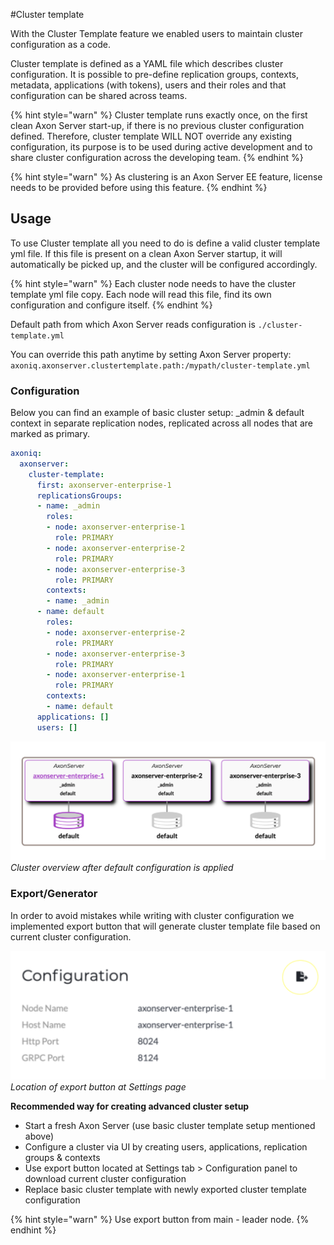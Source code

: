 #Cluster template

With the Cluster Template feature we enabled users to maintain cluster configuration as a code.

Cluster template is defined as a YAML file which describes cluster configuration. It is possible to pre-define replication groups, contexts, metadata, applications (with tokens), users and their roles and that configuration can be shared across teams.

{% hint style="warn" %}
Cluster template runs exactly once, on the first clean Axon Server start-up, if there is no previous cluster configuration defined. Therefore, cluster template WILL NOT override any existing configuration, its purpose is to be used during active development and to share cluster configuration across the developing team.
{% endhint %}

{% hint style="warn" %}
As clustering is an Axon Server EE feature, license needs to be provided before using this feature.
{% endhint %}


## Usage

To use Cluster template all you need to do is define a valid cluster template yml file. If this file is present on a clean Axon Server startup, it will automatically be picked up, and the cluster will be configured accordingly.

{% hint style="warn" %}
Each cluster node needs to have the cluster template yml file copy. Each node will read this file, find its own configuration and configure itself.
{% endhint %}

Default path from which Axon Server reads configuration is `./cluster-template.yml`

You can override this path anytime by setting Axon Server property: 
`axoniq.axonserver.clustertemplate.path:/mypath/cluster-template.yml`

### Configuration

Below you can find an example of basic cluster setup: _admin & default context in separate replication nodes, replicated across all nodes that are marked as primary.

```yaml
axoniq:
  axonserver:
    cluster-template:
      first: axonserver-enterprise-1
      replicationsGroups:
      - name: _admin
        roles:
        - node: axonserver-enterprise-1
          role: PRIMARY
        - node: axonserver-enterprise-2
          role: PRIMARY
        - node: axonserver-enterprise-3
          role: PRIMARY
        contexts:
        - name: _admin
      - name: default
        roles:
        - node: axonserver-enterprise-2
          role: PRIMARY
        - node: axonserver-enterprise-3
          role: PRIMARY
        - node: axonserver-enterprise-1
          role: PRIMARY
        contexts:
        - name: default
      applications: []
      users: []
```

![Cluster overview after default configuration is applied](/.gitbook/assets/cluster-template-default-configuration.png)
_Cluster overview after default configuration is applied_

### Export/Generator

In order to avoid mistakes while writing with cluster configuration we implemented export button that will generate cluster template file based on current cluster configuration. 

![Cluster Template export button location](/.gitbook/assets/cluster-template-export-button.png)
_Location of export button at Settings page_

**Recommended way for creating advanced cluster setup**

* Start a fresh Axon Server (use basic cluster template setup mentioned above)
* Configure a cluster via UI by creating users, applications, replication groups & contexts
* Use export button located at Settings tab > Configuration panel  to download current cluster configuration
* Replace basic cluster template with newly exported cluster template configuration


{% hint style="warn" %}
Use export button from main - leader node.
{% endhint %}

